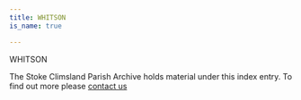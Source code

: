 ```yaml
---
title: WHITSON
is_name: true

---
```


WHITSON


The Stoke Climsland Parish Archive holds material under this index entry. To find out more please [contact us](/contact/)
